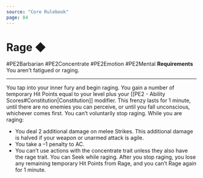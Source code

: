 ```yaml
---
source: "Core Rulebook"
page: 84
---
```


# Rage ◆
#PE2Barbarian #PE2Concentrate #PE2Emotion #PE2Mental 
**Requirements** You aren't fatigued or raging.

-----
You tap into your inner fury and begin raging. You gain a number of temporary Hit Points equal to your level plus your [[PE2 - Ability Scores#Constitution|Constitution]] modifier. This frenzy lasts for 1 minute, until there are no enemies you can perceive, or until you fall unconscious, whichever comes first. You can’t voluntarily stop raging. While you are raging: 
- You deal 2 additional damage on melee Strikes. This additional damage is halved if your weapon or unarmed attack is agile.
- You take a –1 penalty to AC.  
- You can’t use actions with the concentrate trait unless they also have the rage trait. You can Seek while raging. 
After you stop raging, you lose any remaining temporary Hit Points from Rage, and you can’t Rage again for 1 minute.